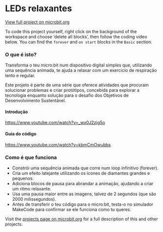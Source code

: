 # LEDs relaxantes

[View full project on microbit\.org](https://microbit.org/pt-pt/projects/make-it-code-it/calming-leds)

To code this project yourself, right click on the background of the workspace and choose ‘delete all blocks’, then follow the coding video below. You can find the `forever` and `on start` blocks in the `Basic` section.

### O que é isto?

Transforma o teu micro:bit num dispositivo digital simples que, utilizando uma sequência animada, te ajuda a relaxar com um exercicio de respiração lento e regular. 

Este projeto é parte de uma série que oferece atividades que procuram solucionar problemas e criar protótipos, concebida para explorar a tecnologia enquanto solução para o desafio dos Objetivos de Desenvolvimento Sustentável.

#### Introdução

https://www.youtube.com/watch?v=_wx0J2zjg5o

#### Guia do código

https://www.youtube.com/watch?v=kbmCmOwubbs

### Como é que funciona

* Constrói uma sequência animada que corre num loop infinitivo (forever).
* Cria um efeito latejante utilizando os ícones de diamantes grandes e pequenos.
* Adiciona blocos de pausa para abrandar a animação, ajudando a criar um ritmo relaxante.
* Usa uma pausa maior entre as imagens, talvez de 2 segundos (que são 2000 milissegundos).
* Antes de transferir o teu código para o micro:bit, testa-o no simulador MakeCode para confirmar se ele funciona como tu queres. 

Visit the [projects page on microbit\.org](https://microbit.org/pt-pt/projects/make-it-code-it/) for a full description of this and other projects.